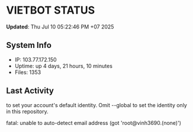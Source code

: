 # VIETBOT STATUS
**Updated**: Thu Jul 10 05:22:46 PM +07 2025

## System Info
- IP: 103.77.172.150
- Uptime: up 4 days, 21 hours, 10 minutes
- Files: 1353

## Last Activity

to set your account's default identity.
Omit --global to set the identity only in this repository.

fatal: unable to auto-detect email address (got 'root@vinh3690.(none)')
